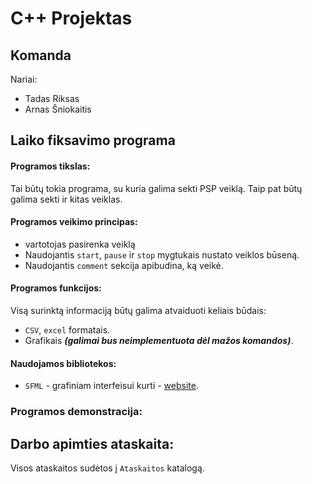 # C++ Projektas
## Komanda
Nariai:
- Tadas Riksas
- Arnas Šniokaitis
## Laiko fiksavimo programa
#### Programos tikslas:
Tai būtų tokia programa, su kuria galima sekti PSP veiklą. Taip pat būtų galima sekti ir kitas veiklas. 

#### Programos veikimo principas:
* vartotojas pasirenka veiklą
* Naudojantis `start`, `pause` ir `stop` mygtukais nustato veiklos būseną.
* Naudojantis `comment` sekcija apibudina, ką veikė.

#### Programos funkcijos:
Visą surinktą informaciją būtų galima atvaiduoti keliais būdais:
* `CSV`, `excel` formatais.
* Grafikais ***(galimai bus neimplementuota dėl mažos komandos)***. 

#### Naudojamos bibliotekos:
* `SFML` - grafiniam interfeisui kurti - [website](https://www.sfml-dev.org/). 

### Programos demonstracija:


## Darbo apimties ataskaita:
Visos ataskaitos sudėtos į `Ataskaitos` katalogą.
